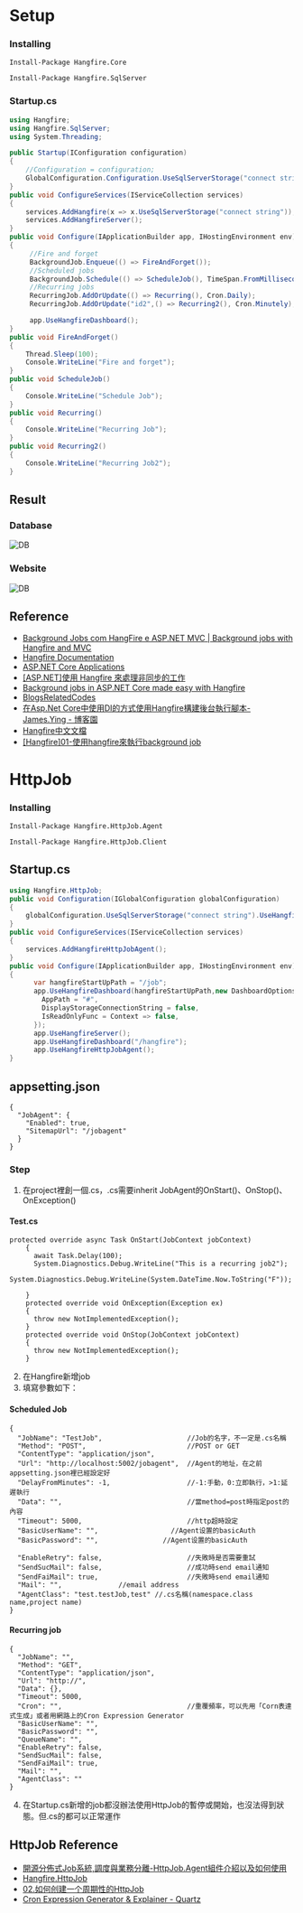 # Setup

### Installing
`Install-Package Hangfire.Core`

`Install-Package Hangfire.SqlServer`

### Startup.cs
```csharp
using Hangfire;
using Hangfire.SqlServer;
using System.Threading;

public Startup(IConfiguration configuration)
{
    //Configuration = configuration;
    GlobalConfiguration.Configuration.UseSqlServerStorage("connect string");
}
public void ConfigureServices(IServiceCollection services)
{
    services.AddHangfire(x => x.UseSqlServerStorage("connect string"));
    services.AddHangfireServer();
}
public void Configure(IApplicationBuilder app, IHostingEnvironment env)
{
     //Fire and forget
     BackgroundJob.Enqueue(() => FireAndForget());
     //Scheduled jobs
     BackgroundJob.Schedule(() => ScheduleJob(), TimeSpan.FromMilliseconds(10000));
     //Recurring jobs
     RecurringJob.AddOrUpdate(() => Recurring(), Cron.Daily);
     RecurringJob.AddOrUpdate("id2",() => Recurring2(), Cron.Minutely);

     app.UseHangfireDashboard();
}
public void FireAndForget()
{
    Thread.Sleep(100);
    Console.WriteLine("Fire and forget");
}
public void ScheduleJob()
{
    Console.WriteLine("Schedule Job");
}
public void Recurring()
{
    Console.WriteLine("Recurring Job");
}
public void Recurring2()
{
    Console.WriteLine("Recurring Job2");
}

```
## Result
### Database
![DB](https://i.imgur.com/hmzzV7h.png)
### Website
![DB](https://i.imgur.com/BfIsrQK.png)

## Reference
* [Background Jobs com HangFire e ASP.NET MVC | Background jobs with Hangfire and MVC](https://www.youtube.com/watch?v=_X_0YoGbceg) 
* [Hangfire Documentation](https://buildmedia.readthedocs.org/media/pdf/hangfire/latest/hangfire.pdf)
* [ASP.NET Core Applications](https://docs.hangfire.io/en/latest/getting-started/aspnet-core-applications.html#)
* [[ASP.NET]使用 Hangfire 來處理非同步的工作](https://dotblogs.com.tw/rainmaker/2015/08/19/153169)
* [Background jobs in ASP.NET Core made easy with Hangfire](https://crosscuttingconcerns.com/Background-jobs-ASP-NET-Core-Hangfire)
* [BlogsRelatedCodes](https://github.com/JamesYing/BlogsRelatedCodes/blob/master/hangfireDemo/HangfireWeb/Startup.cs)
* [在Asp.Net Core中使用DI的方式使用Hangfire構建後台執行腳本- James.Ying - 博客園](https://www.cnblogs.com/inday/p/hangfire-di-on-dot-net-core.html)
* [Hangfire中文文檔](https://www.bookstack.cn/read/Hangfire-zh-official/4.md)
* [[Hangfire]01-使用hangfire來執行background job](https://bryanyu.github.io/2018/09/03/Hangfire01/)

# HttpJob
### Installing
`Install-Package Hangfire.HttpJob.Agent`

`Install-Package Hangfire.HttpJob.Client`
## Startup.cs
```csharp
using Hangfire.HttpJob;
public void Configuration(IGlobalConfiguration globalConfiguration)
{
    globalConfiguration.UseSqlServerStorage("connect string").UseHangfireHttpJob();
}
public void ConfigureServices(IServiceCollection services)
{
    services.AddHangfireHttpJobAgent();
}
public void Configure(IApplicationBuilder app, IHostingEnvironment env)
{
      var hangfireStartUpPath = "/job";
      app.UseHangfireDashboard(hangfireStartUpPath,new DashboardOptions {
        AppPath = "#",
        DisplayStorageConnectionString = false,
        IsReadOnlyFunc = Context => false,
      });
      app.UseHangfireServer();
      app.UseHangfireDashboard("/hangfire");
      app.UseHangfireHttpJobAgent();
}
```
## appsetting.json
```
{
  "JobAgent": {
    "Enabled": true,
    "SitemapUrl": "/jobagent"
  }
}
```
### Step
1. 在project裡創一個.cs，.cs需要inherit JobAgent的OnStart()、OnStop()、OnException()
#### Test.cs
```
protected override async Task OnStart(JobContext jobContext)
    {
      await Task.Delay(100);
      System.Diagnostics.Debug.WriteLine("This is a recurring job2");
      System.Diagnostics.Debug.WriteLine(System.DateTime.Now.ToString("F"));

    }
    protected override void OnException(Exception ex)
    {
      throw new NotImplementedException();
    }
    protected override void OnStop(JobContext jobContext)
    {
      throw new NotImplementedException();
    }
```
2. 在Hangfire新增job
3. 填寫參數如下：
#### Scheduled Job
```
{
  "JobName": "TestJob",                     //Job的名字，不一定是.cs名稱
  "Method": "POST",                         //POST or GET 
  "ContentType": "application/json",        
  "Url": "http://localhost:5002/jobagent",  //Agent的地址，在之前appsetting.json裡已經設定好
  "DelayFromMinutes": -1,                   //-1:手動，0:立即執行，>1:延遲執行
  "Data": "",                               //當method=post時指定post的內容
  "Timeout": 5000,                          //http超時設定
  "BasicUserName": "",                  //Agent设置的basicAuth
  "BasicPassword": "",                //Agent设置的basicAuth

  "EnableRetry": false,                     //失敗時是否需要重試
  "SendSucMail": false,                     //成功時send email通知
  "SendFaiMail": true,                      //失敗時send email通知
  "Mail": "",              //email address
  "AgentClass": "test.testJob,test" //.cs名稱(namespace.class name,project name)
}
```
#### Recurring job
```
{
  "JobName": "",
  "Method": "GET",
  "ContentType": "application/json",
  "Url": "http://",
  "Data": {},
  "Timeout": 5000,
  "Cron": "",                               //重覆頻率，可以先用「Corn表達式生成」或者用網路上的Cron Expression Generator
  "BasicUserName": "",
  "BasicPassword": "",
  "QueueName": "",
  "EnableRetry": false,
  "SendSucMail": false,
  "SendFaiMail": true,
  "Mail": "",
  "AgentClass": ""
}
```
4. 在Startup.cs新增的job都沒辦法使用HttpJob的暫停或開始，也沒法得到狀態。但.cs的都可以正常運作
## HttpJob Reference
* [開源分佈式Job系統,調度與業務分離-HttpJob.Agent組件介紹以及如何使用](https://article.itxueyuan.com/98PZkR)
* [Hangfire.HttpJob](https://github.com/yuzd/Hangfire.HttpJob)
* [02.如何创建一个周期性的HttpJob](https://github.com/yuzd/Hangfire.HttpJob/wiki/02.%E5%A6%82%E4%BD%95%E5%88%9B%E5%BB%BA%E4%B8%80%E4%B8%AA%E5%91%A8%E6%9C%9F%E6%80%A7%E7%9A%84HttpJob)
* [Cron Expression Generator & Explainer - Quartz](https://www.freeformatter.com/cron-expression-generator-quartz.html)
